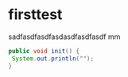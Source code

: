 # firsttest
sadfasdfasdfasdasdfasdfasdf
mm

```java
public void init() {
 System.out.println("");
}
```
